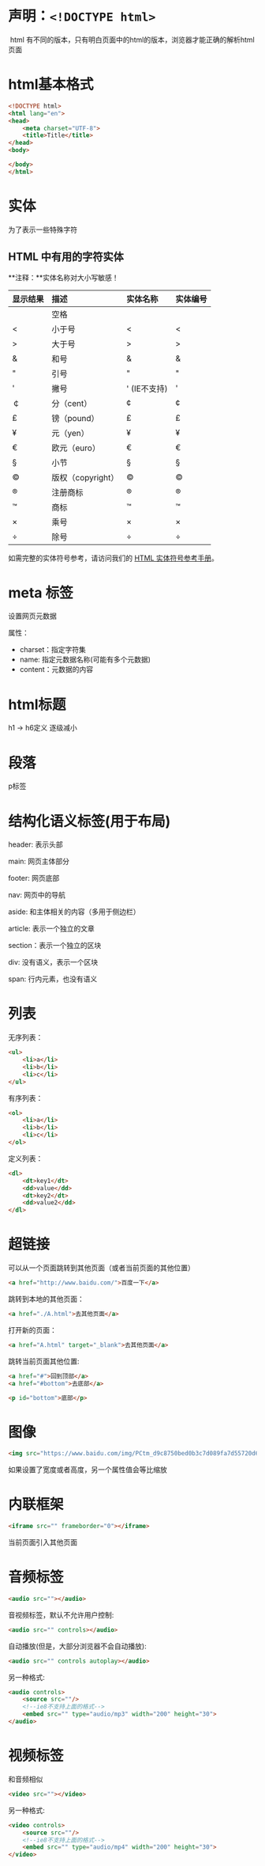 # 声明：`<!DOCTYPE html>`

​	html 有不同的版本，只有明白页面中的html的版本，浏览器才能正确的解析html页面

# html基本格式

```html
<!DOCTYPE html>
<html lang="en">
<head>
    <meta charset="UTF-8">
    <title>Title</title>
</head>
<body>

</body>
</html>
```

# 实体

为了表示一些特殊字符

## HTML 中有用的字符实体

**注释：**实体名称对大小写敏感！

| 显示结果 | 描述              | 实体名称          | 实体编号 |
| :------- | :---------------- | :---------------- | :------- |
|          | 空格              | &nbsp;            | &#160;   |
| <        | 小于号            | &lt;              | &#60;    |
| >        | 大于号            | &gt;              | &#62;    |
| &        | 和号              | &amp;             | &#38;    |
| "        | 引号              | &quot;            | &#34;    |
| '        | 撇号              | &apos; (IE不支持) | &#39;    |
| ￠       | 分（cent）        | &cent;            | &#162;   |
| £        | 镑（pound）       | &pound;           | &#163;   |
| ¥        | 元（yen）         | &yen;             | &#165;   |
| €        | 欧元（euro）      | &euro;            | &#8364;  |
| §        | 小节              | &sect;            | &#167;   |
| ©        | 版权（copyright） | &copy;            | &#169;   |
| ®        | 注册商标          | &reg;             | &#174;   |
| ™        | 商标              | &trade;           | &#8482;  |
| ×        | 乘号              | &times;           | &#215;   |
| ÷        | 除号              | &divide;          | &#247;   |

如需完整的实体符号参考，请访问我们的 [HTML 实体符号参考手册](https://www.w3school.com.cn/tags/html_ref_entities.html)。



# meta 标签

设置网页元数据

属性：

+ charset：指定字符集
+ name: 指定元数据名称(可能有多个元数据)
+ content：元数据的内容



# html标题

h1 -> h6定义 逐级减小

# 段落

p标签

# 结构化语义标签(用于布局)

header:  表示头部

main: 网页主体部分

footer: 网页底部

nav: 网页中的导航

aside: 和主体相关的内容（多用于侧边栏）

article: 表示一个独立的文章

section：表示一个独立的区块

div: 没有语义，表示一个区块

span: 行内元素，也没有语义



# 列表

无序列表：

```html
<ul>
    <li>a</li>
    <li>b</li>
    <li>c</li>
</ul>
```

有序列表：

```html
<ol>
    <li>a</li>
    <li>b</li>
    <li>c</li>
</ol>
```

定义列表：

```html
<dl>
    <dt>key1</dt>
    <dd>value</dd>
    <dt>key2</dt>
    <dd>value2</dd>
</dl>
```



# 超链接

可以从一个页面跳转到其他页面（或者当前页面的其他位置）

```html
<a href="http://www.baidu.com/">百度一下</a>
```

跳转到本地的其他页面：

```html
<a href="./A.html">去其他页面</a>
```

打开新的页面：

```html
<a href="A.html" target="_blank">去其他页面</a>
```

跳转当前页面其他位置:

```html
<a href="#">回到顶部</a>
<a href="#bottom">去底部</a>

<p id="bottom">底部</p>
```



# 图像

```html
<img src="https://www.baidu.com/img/PCtm_d9c8750bed0b3c7d089fa7d55720d6cf.png" alt="图片显示失败" title="百度图片">
```

如果设置了宽度或者高度，另一个属性值会等比缩放



# 内联框架

```html
<iframe src="" frameborder="0"></iframe>
```

当前页面引入其他页面



# 音频标签

```html
<audio src=""></audio>
```

音视频标签，默认不允许用户控制:

```html
<audio src="" controls></audio>
```

自动播放(但是，大部分浏览器不会自动播放):

```html
<audio src="" controls autoplay></audio>
```

另一种格式:

```html
<audio controls>
    <source src=""/>
    <!--ie8不支持上面的格式-->
    <embed src="" type="audio/mp3" width="200" height="30">
</audio>
```



# 视频标签

和音频相似

```html
<video src=""></video>
```

另一种格式:

```html
<video controls>
    <source src=""/>
    <!--ie8不支持上面的格式-->
    <embed src="" type="audio/mp4" width="200" height="30">
</video>
```













